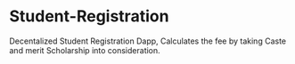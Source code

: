 # Student-Registration
Decentalized Student Registration Dapp, Calculates the fee by taking Caste and merit Scholarship into consideration.
